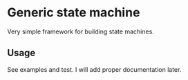 # Generic state machine

Very simple framework for building state machines.

## Usage

See examples and test. I will add proper documentation later. 